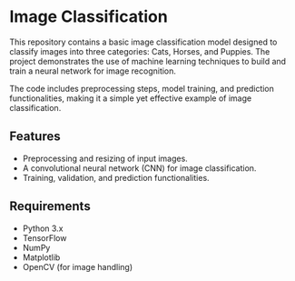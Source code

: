# Image Classification

This repository contains a basic image classification model designed to classify images into three categories: Cats, Horses, and Puppies. The project demonstrates the use of machine learning techniques to build and train a neural network for image recognition.

The code includes preprocessing steps, model training, and prediction functionalities, making it a simple yet effective example of image classification.

## Features
- Preprocessing and resizing of input images.
- A convolutional neural network (CNN) for image classification.
- Training, validation, and prediction functionalities.

## Requirements
- Python 3.x
- TensorFlow
- NumPy
- Matplotlib
- OpenCV (for image handling)
